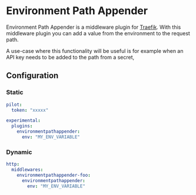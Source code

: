 # Environment Path Appender

Environment Path Appender is a middleware plugin for [Traefik](https://github.com/traefik/traefik). With this middleware plugin you can add a value from the environment to the request path.

A use-case where this functionality will be useful is for example when an API key needs to be added to the path from a secret,


## Configuration

### Static

```yaml
pilot:
  token: "xxxxx"

experimental:
  plugins:
    environmentpathappender:
      env: "MY_ENV_VARIABLE"
```

### Dynamic

```yaml
http:
  middlewares:
    environmentpathappender-foo:
      environmentpathappender:
        env: "MY_ENV_VARIABLE"
```
